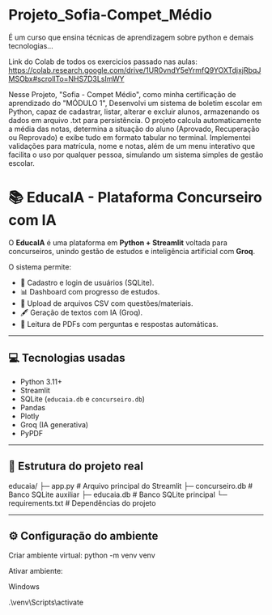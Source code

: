 # Projeto_Sofia-Compet_Médio
É um curso que ensina técnicas de aprendizagem sobre python e demais tecnologias...

Link do Colab de todos os exercicios passado nas aulas:
https://colab.research.google.com/drive/1UR0vndY5eYrmfQ9YOXTdjxjRbqJMSObx#scrollTo=NHS7D3LsImWY

Nesse Projeto, "Sofia - Compet Médio", como minha certificação de aprendizado do "MÓDULO 1", Desenvolvi um sistema de boletim escolar em Python, capaz de cadastrar, listar, alterar e excluir alunos, armazenando os dados em arquivo .txt para persistência. O projeto calcula automaticamente a média das notas, determina a situação do aluno (Aprovado, Recuperação ou Reprovado) e exibe tudo em formato tabular no terminal. Implementei validações para matrícula, nome e notas, além de um menu interativo que facilita o uso por qualquer pessoa, simulando um sistema simples de gestão escolar.

# 📚 EducaIA - Plataforma Concurseiro com IA  

O **EducaIA** é uma plataforma em **Python + Streamlit** voltada para concurseiros, unindo gestão de estudos e inteligência artificial com **Groq**.  

O sistema permite:  
- 👤 Cadastro e login de usuários (SQLite).  
- 📊 Dashboard com progresso de estudos.  
- 📂 Upload de arquivos CSV com questões/materiais.  
- 🖋️ Geração de textos com IA (Groq).  
- 📄 Leitura de PDFs com perguntas e respostas automáticas.  

---

## 💻 Tecnologias usadas  
- Python 3.11+  
- Streamlit  
- SQLite (`educaia.db` e `concurseiro.db`)  
- Pandas  
- Plotly  
- Groq (IA generativa)  
- PyPDF  

---

## 📁 Estrutura do projeto real  
educaia/
├─ app.py              # Arquivo principal do Streamlit
├─ concurseiro.db      # Banco SQLite auxiliar
├─ educaia.db          # Banco SQLite principal
└─ requirements.txt    # Dependências do projeto

---

## ⚙️ Configuração do ambiente
Criar ambiente virtual:
python -m venv venv

Ativar ambiente:

Windows

.\venv\Scripts\activate
